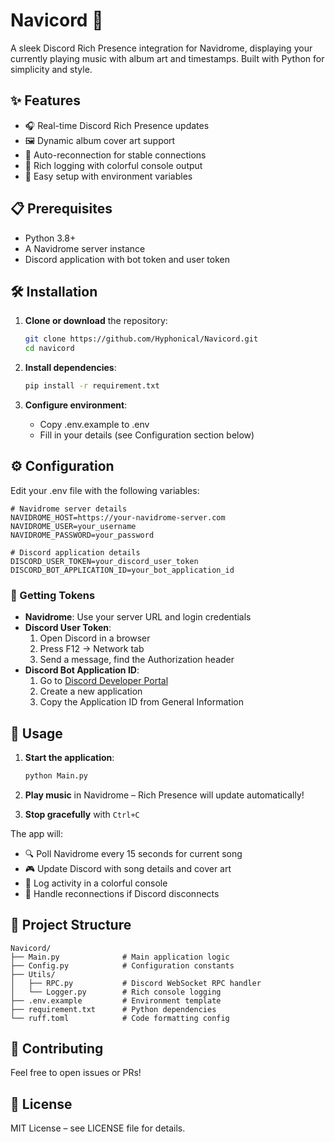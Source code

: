 # Navicord 🎵

A sleek Discord Rich Presence integration for Navidrome, displaying your currently playing music with album art and timestamps. Built with Python for simplicity and style.

## ✨ Features

- 🎧 Real-time Discord Rich Presence updates
- 🖼️ Dynamic album cover art support
- 🔄 Auto-reconnection for stable connections
- 🎨 Rich logging with colorful console output
- 🚀 Easy setup with environment variables

## 📋 Prerequisites

- Python 3.8+
- A Navidrome server instance
- Discord application with bot token and user token

## 🛠️ Installation

1. **Clone or download** the repository:
   ```bash
   git clone https://github.com/Hyphonical/Navicord.git
   cd navicord
   ```

2. **Install dependencies**:
   ```bash
   pip install -r requirement.txt
   ```

3. **Configure environment**:
   - Copy .env.example to .env
   - Fill in your details (see Configuration section below)

## ⚙️ Configuration

Edit your .env file with the following variables:

```env
# Navidrome server details
NAVIDROME_HOST=https://your-navidrome-server.com
NAVIDROME_USER=your_username
NAVIDROME_PASSWORD=your_password

# Discord application details
DISCORD_USER_TOKEN=your_discord_user_token
DISCORD_BOT_APPLICATION_ID=your_bot_application_id
```

### 🔑 Getting Tokens

- **Navidrome**: Use your server URL and login credentials
- **Discord User Token**: 
  1. Open Discord in a browser
  2. Press F12 → Network tab
  3. Send a message, find the Authorization header
- **Discord Bot Application ID**:
  1. Go to [Discord Developer Portal](https://discord.com/developers/applications)
  2. Create a new application
  3. Copy the Application ID from General Information

## 🚀 Usage

1. **Start the application**:
   ```bash
   python Main.py
   ```

2. **Play music** in Navidrome – Rich Presence will update automatically!

3. **Stop gracefully** with `Ctrl+C`

The app will:
- 🔍 Poll Navidrome every 15 seconds for current song
- 🎮 Update Discord with song details and cover art
- 📝 Log activity in a colorful console
- 🔄 Handle reconnections if Discord disconnects

## 📁 Project Structure

```
Navicord/
├── Main.py              # Main application logic
├── Config.py            # Configuration constants
├── Utils/
│   ├── RPC.py           # Discord WebSocket RPC handler
│   └── Logger.py        # Rich console logging
├── .env.example         # Environment template
├── requirement.txt      # Python dependencies
└── ruff.toml            # Code formatting config
```

## 🤝 Contributing

Feel free to open issues or PRs!

## 📄 License

MIT License – see LICENSE file for details.